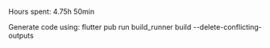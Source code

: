 Hours spent: 4.75h 50min

Generate code using:
flutter pub run build_runner build --delete-conflicting-outputs